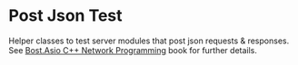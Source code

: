 # Post Json Test

Helper classes to test server modules that post json requests & responses. See [Bost.Asio C++ Network Programming](https://www.packtpub.com/application-development/boostasio-c-network-programming) book for further details.
